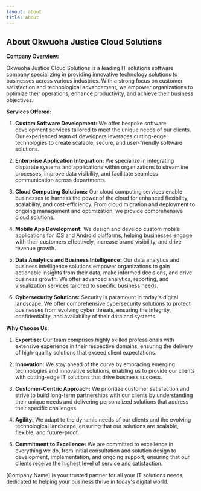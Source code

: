 ```yaml
---
layout: about
title: About
---
```


## About Okwuoha Justice Cloud Solutions

**Company Overview:**

Okwuoha Justice Cloud Solutions is a leading IT solutions software company specializing in providing innovative technology solutions to businesses across various industries. With a strong focus on customer satisfaction and technological advancement, we empower organizations to optimize their operations, enhance productivity, and achieve their business objectives.

**Services Offered:**

1. **Custom Software Development:** We offer bespoke software development services tailored to meet the unique needs of our clients. Our experienced team of developers leverages cutting-edge technologies to create scalable, secure, and user-friendly software solutions.

2. **Enterprise Application Integration:** We specialize in integrating disparate systems and applications within organizations to streamline processes, improve data visibility, and facilitate seamless communication across departments.

3. **Cloud Computing Solutions:** Our cloud computing services enable businesses to harness the power of the cloud for enhanced flexibility, scalability, and cost-efficiency. From cloud migration and deployment to ongoing management and optimization, we provide comprehensive cloud solutions.

4. **Mobile App Development:** We design and develop custom mobile applications for iOS and Android platforms, helping businesses engage with their customers effectively, increase brand visibility, and drive revenue growth.

5. **Data Analytics and Business Intelligence:** Our data analytics and business intelligence solutions empower organizations to gain actionable insights from their data, make informed decisions, and drive business growth. We offer advanced analytics, reporting, and visualization services tailored to specific business needs.

6. **Cybersecurity Solutions:** Security is paramount in today's digital landscape. We offer comprehensive cybersecurity solutions to protect businesses from evolving cyber threats, ensuring the integrity, confidentiality, and availability of their data and systems.

**Why Choose Us:**

1. **Expertise:** Our team comprises highly skilled professionals with extensive experience in their respective domains, ensuring the delivery of high-quality solutions that exceed client expectations.

2. **Innovation:** We stay ahead of the curve by embracing emerging technologies and innovative solutions, enabling us to provide our clients with cutting-edge IT solutions that drive business success.

3. **Customer-Centric Approach:** We prioritize customer satisfaction and strive to build long-term partnerships with our clients by understanding their unique needs and delivering personalized solutions that address their specific challenges.

4. **Agility:** We adapt to the dynamic needs of our clients and the evolving technological landscape, ensuring that our solutions are scalable, flexible, and future-proof.

5. **Commitment to Excellence:** We are committed to excellence in everything we do, from initial consultation and solution design to development, implementation, and ongoing support, ensuring that our clients receive the highest level of service and satisfaction.

[Company Name] is your trusted partner for all your IT solutions needs, dedicated to helping your business thrive in today's digital world.
